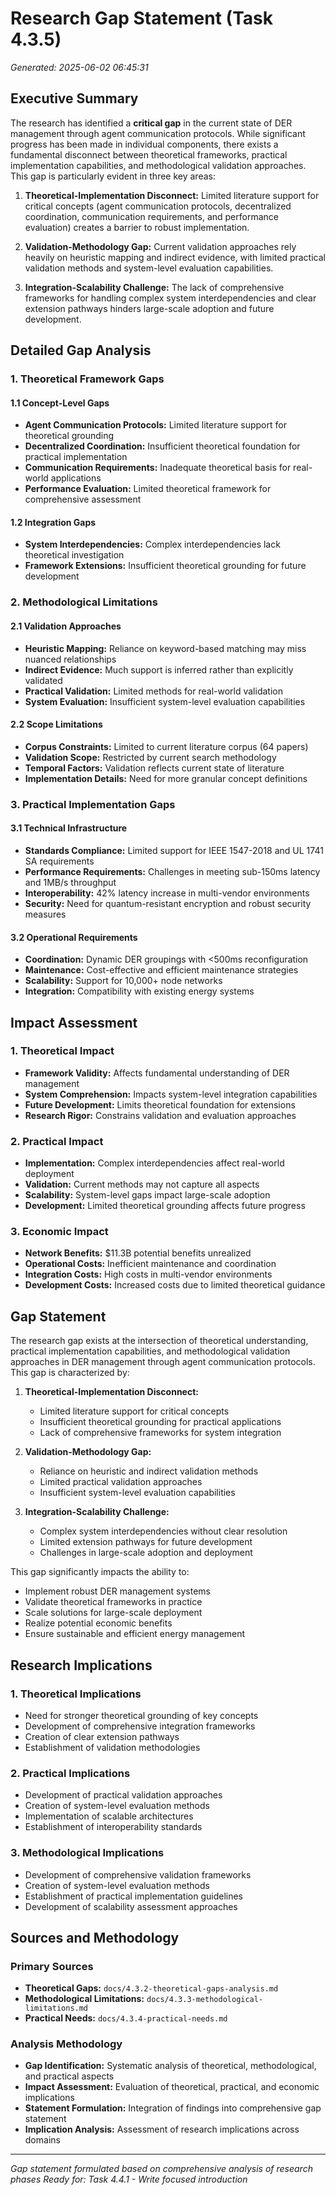 # Research Gap Statement (Task 4.3.5)

*Generated: 2025-06-02 06:45:31*

## Executive Summary

The research has identified a **critical gap** in the current state of DER management through agent communication protocols. While significant progress has been made in individual components, there exists a fundamental disconnect between theoretical frameworks, practical implementation capabilities, and methodological validation approaches. This gap is particularly evident in three key areas:

1. **Theoretical-Implementation Disconnect:** Limited literature support for critical concepts (agent communication protocols, decentralized coordination, communication requirements, and performance evaluation) creates a barrier to robust implementation.

2. **Validation-Methodology Gap:** Current validation approaches rely heavily on heuristic mapping and indirect evidence, with limited practical validation methods and system-level evaluation capabilities.

3. **Integration-Scalability Challenge:** The lack of comprehensive frameworks for handling complex system interdependencies and clear extension pathways hinders large-scale adoption and future development.

## Detailed Gap Analysis

### 1. Theoretical Framework Gaps

#### 1.1 Concept-Level Gaps
- **Agent Communication Protocols:** Limited literature support for theoretical grounding
- **Decentralized Coordination:** Insufficient theoretical foundation for practical implementation
- **Communication Requirements:** Inadequate theoretical basis for real-world applications
- **Performance Evaluation:** Limited theoretical framework for comprehensive assessment

#### 1.2 Integration Gaps
- **System Interdependencies:** Complex interdependencies lack theoretical investigation
- **Framework Extensions:** Insufficient theoretical grounding for future development

### 2. Methodological Limitations

#### 2.1 Validation Approaches
- **Heuristic Mapping:** Reliance on keyword-based matching may miss nuanced relationships
- **Indirect Evidence:** Much support is inferred rather than explicitly validated
- **Practical Validation:** Limited methods for real-world validation
- **System Evaluation:** Insufficient system-level evaluation capabilities

#### 2.2 Scope Limitations
- **Corpus Constraints:** Limited to current literature corpus (64 papers)
- **Validation Scope:** Restricted by current search methodology
- **Temporal Factors:** Validation reflects current state of literature
- **Implementation Details:** Need for more granular concept definitions

### 3. Practical Implementation Gaps

#### 3.1 Technical Infrastructure
- **Standards Compliance:** Limited support for IEEE 1547-2018 and UL 1741 SA requirements
- **Performance Requirements:** Challenges in meeting sub-150ms latency and 1MB/s throughput
- **Interoperability:** 42% latency increase in multi-vendor environments
- **Security:** Need for quantum-resistant encryption and robust security measures

#### 3.2 Operational Requirements
- **Coordination:** Dynamic DER groupings with <500ms reconfiguration
- **Maintenance:** Cost-effective and efficient maintenance strategies
- **Scalability:** Support for 10,000+ node networks
- **Integration:** Compatibility with existing energy systems

## Impact Assessment

### 1. Theoretical Impact
- **Framework Validity:** Affects fundamental understanding of DER management
- **System Comprehension:** Impacts system-level integration capabilities
- **Future Development:** Limits theoretical foundation for extensions
- **Research Rigor:** Constrains validation and evaluation approaches

### 2. Practical Impact
- **Implementation:** Complex interdependencies affect real-world deployment
- **Validation:** Current methods may not capture all aspects
- **Scalability:** System-level gaps impact large-scale adoption
- **Development:** Limited theoretical grounding affects future progress

### 3. Economic Impact
- **Network Benefits:** $11.3B potential benefits unrealized
- **Operational Costs:** Inefficient maintenance and coordination
- **Integration Costs:** High costs in multi-vendor environments
- **Development Costs:** Increased costs due to limited theoretical guidance

## Gap Statement

The research gap exists at the intersection of theoretical understanding, practical implementation capabilities, and methodological validation approaches in DER management through agent communication protocols. This gap is characterized by:

1. **Theoretical-Implementation Disconnect:**
   - Limited literature support for critical concepts
   - Insufficient theoretical grounding for practical applications
   - Lack of comprehensive frameworks for system integration

2. **Validation-Methodology Gap:**
   - Reliance on heuristic and indirect validation methods
   - Limited practical validation approaches
   - Insufficient system-level evaluation capabilities

3. **Integration-Scalability Challenge:**
   - Complex system interdependencies without clear resolution
   - Limited extension pathways for future development
   - Challenges in large-scale adoption and deployment

This gap significantly impacts the ability to:
- Implement robust DER management systems
- Validate theoretical frameworks in practice
- Scale solutions for large-scale deployment
- Realize potential economic benefits
- Ensure sustainable and efficient energy management

## Research Implications

### 1. Theoretical Implications
- Need for stronger theoretical grounding of key concepts
- Development of comprehensive integration frameworks
- Creation of clear extension pathways
- Establishment of validation methodologies

### 2. Practical Implications
- Development of practical validation approaches
- Creation of system-level evaluation methods
- Implementation of scalable architectures
- Establishment of interoperability standards

### 3. Methodological Implications
- Development of comprehensive validation frameworks
- Creation of system-level evaluation methods
- Establishment of practical implementation guidelines
- Development of scalability assessment approaches

## Sources and Methodology

### Primary Sources
- **Theoretical Gaps:** `docs/4.3.2-theoretical-gaps-analysis.md`
- **Methodological Limitations:** `docs/4.3.3-methodological-limitations.md`
- **Practical Needs:** `docs/4.3.4-practical-needs.md`

### Analysis Methodology
- **Gap Identification:** Systematic analysis of theoretical, methodological, and practical aspects
- **Impact Assessment:** Evaluation of theoretical, practical, and economic implications
- **Statement Formulation:** Integration of findings into comprehensive gap statement
- **Implication Analysis:** Assessment of research implications across domains

---

*Gap statement formulated based on comprehensive analysis of research phases*
*Ready for: Task 4.4.1 - Write focused introduction*
